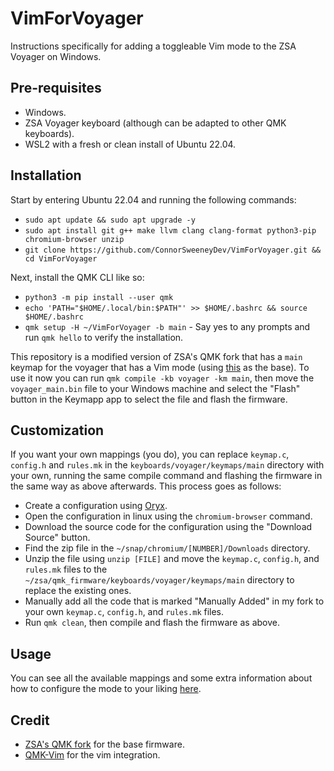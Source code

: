 # VimForVoyager
Instructions specifically for adding a toggleable Vim mode to the ZSA Voyager on Windows.

## Pre-requisites
- Windows.
- ZSA Voyager keyboard (although can be adapted to other QMK keyboards).
- WSL2 with a fresh or clean install of Ubuntu 22.04.

## Installation
Start by entering Ubuntu 22.04 and running the following commands:
- `sudo apt update && sudo apt upgrade -y`
- `sudo apt install git g++ make llvm clang clang-format python3-pip chromium-browser unzip`
- `git clone https://github.com/ConnorSweeneyDev/VimForVoyager.git && cd VimForVoyager`

Next, install the QMK CLI like so:
- `python3 -m pip install --user qmk`
- `echo 'PATH="$HOME/.local/bin:$PATH"' >> $HOME/.bashrc && source $HOME/.bashrc`
- `qmk setup -H ~/VimForVoyager -b main` - Say yes to any prompts and run `qmk hello` to
  verify the installation.

This repository is a modified version of ZSA's QMK fork that has a `main` keymap for the voyager
that has a Vim mode (using [this](https://configure.zsa.io/voyager/layouts/NYBN6/latest/0) as the
base). To use it now you can run `qmk compile -kb voyager -km main`, then move the
`voyager_main.bin` file to your Windows machine and select the "Flash" button in the Keymapp app to
select the file and flash the firmware.

## Customization
If you want your own mappings (you do), you can replace `keymap.c`, `config.h` and `rules.mk` in the
`keyboards/voyager/keymaps/main` directory with your own, running the same compile command and
flashing the firmware in the same way as above afterwards. This process goes as follows:
- Create a configuration using [Oryx](https://configure.zsa.io/home).
- Open the configuration in linux using the `chromium-browser` command.
- Download the source code for the configuration using the "Download Source" button.
- Find the zip file in the `~/snap/chromium/[NUMBER]/Downloads` directory.
- Unzip the file using `unzip [FILE]` and move the `keymap.c`, `config.h`, and `rules.mk` files to
  the `~/zsa/qmk_firmware/keyboards/voyager/keymaps/main` directory to replace the existing ones.
- Manually add all the code that is marked "Manually Added" in my fork to your own `keymap.c`,
  `config.h`, and `rules.mk` files.
- Run `qmk clean`, then compile and flash the firmware as above.

## Usage
You can see all the available mappings and some extra information about how to configure the mode to
your liking [here](https://github.com/andrewjrae/qmk-vim?tab=readme-ov-file#features).

## Credit
- [ZSA's QMK fork](https://github.com/zsa/qmk_firmware) for the base firmware.
- [QMK-Vim](https://github.com/andrewjrae/qmk-vim) for the vim integration.
